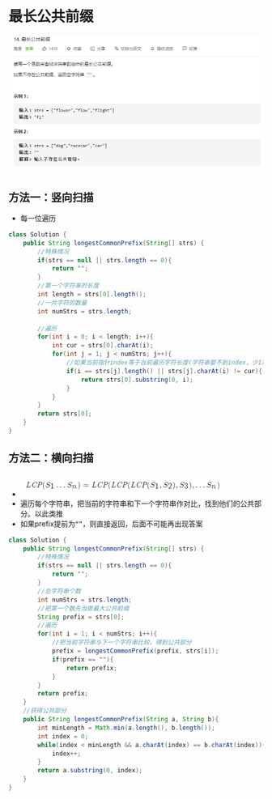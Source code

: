 # 最长公共前缀



![image-20210201152119287](https://raw.githubusercontent.com/TWDH/General/pic/img/image-20210201152119287.png)

## 方法一：竖向扫描

* 每一位遍历

```java
class Solution {
    public String longestCommonPrefix(String[] strs) {
        //特殊情况
        if(strs == null || strs.length == 0){
            return "";
        }
        //第一个字符串的长度
        int length = strs[0].length();
        //一共字符的数量
        int numStrs = strs.length;

        //遍历
        for(int i = 0; i < length; i++){
            int cur = strs[0].charAt(i);            
            for(int j = 1; j < numStrs; j++){
                //如果当前指针index等于当前遍历字符长度(字符串娶不到index，少1)，则返回
                if(i == strs[j].length() || strs[j].charAt(i) != cur){
                    return strs[0].substring(0, i);
                }
            }
        }
        return strs[0];
    }
}
```

## 方法二：横向扫描

* ![image-20210201161618840](https://raw.githubusercontent.com/TWDH/General/pic/img/image-20210201161618840.png)
* 遍历每个字符串，把当前的字符串和下一个字符串作对比，找到他们的公共部分。以此类推
* 如果prefix提前为`“”`，则直接返回，后面不可能再出现答案

```java
class Solution {
    public String longestCommonPrefix(String[] strs) {
        //特殊情况
        if(strs == null || strs.length == 0){
            return "";
        }
        //总字符串个数
        int numStrs = strs.length;
        //把第一个数先当做最大公共前缀
        String prefix = strs[0];
        //遍历
        for(int i = 1; i < numStrs; i++){
            //把当前字符串与下一个字符串比较，得到公共部分
            prefix = longestCommonPrefix(prefix, strs[i]);
            if(prefix == ""){
                return prefix;
            }
        }
        return prefix;
    }
    //获得公共部分
    public String longestCommonPrefix(String a, String b){
        int minLength = Math.min(a.length(), b.length());
        int index = 0;
        while(index < minLength && a.charAt(index) == b.charAt(index)){
            index++;
        }
        return a.substring(0, index);
    }
}
```

